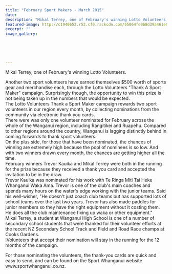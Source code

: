 ```yaml
---
title: "February Sport Makers - March 2015"
date: 
description: "Mikal Terrey, one of February's winning Lotto Volunteers, from the Wanganui Midweek article 12/3/15..."
featured-image: http://c1940652.r52.cf0.rackcdn.com/55064fe9b8d39a461e00055d/Mikal-Terrey,Volunteer-winner.jpg
excerpt: ""
image_gallery:
    
    
    
    
    
---
```


<p>Mikal Terrey, one of February's winning Lotto Volunteers.</p>
<p>Another two sport volunteers have earned themselves $500 worth of sports gear and merchandise each, through the Lotto Volunteers "Thank A Sport Maker" campaign. Surprisingly though, the opportunity to win this prize is not being taken up in the numbers that would be expected.<br />The Lotto Volunteers Thank a Sport Maker campaign rewards two sport volunteers in our region every month, by collecting nominations from the community via electronic thank you cards.<br />There were was only one volunteer nominated for February across the whole of the Wanganui region, including Rangitikei and Ruapehu. Compared to other regions around the country, Wanganui is lagging distinctly behind in coming forwards to thank sport volunteers.<br />On the plus side, for those that have been nominated, the chances of winning are extremely high because the pool of nominees is so low. And with two winners drawn every month, the chances are getting higher all the time.<br />February winners Trevor Kauika and Mikal Terrey were both in the running for the prize because they received a thank you card and accepted the invitation to be in the draw.<br />Trevor Kauika was nominated for his work with Te Ringa Miti Tai Heke Whanganui Waka Ama. Trevor is one of the club's main coaches and spends many hours on the water's edge working with the junior teams. Said his well-wisher, "He doesn't just coach club teams but has supported lots of school teams over the last two years. Trevor has also made paddles for junior members so they have the right equipment without it costing them. He does all the club maintenance fixing up waka or other equipment."<br />Mikal Terrey, a student at Wanganui High School is one of a number of secondary school students that were thanked for their volunteer efforts at the recent NZ Secondary School Track and Field and Road Race champs at Cooks Gardens.<br />&brvbar;Volunteers that accept their nomination will stay in the running for the 12 months of the campaign.</p>
<p>For those nominating the volunteers, the thank-you cards are quick and easy to send, and can be found on the Sport Whanganui website www.sportwhanganui.co.nz.</p>


